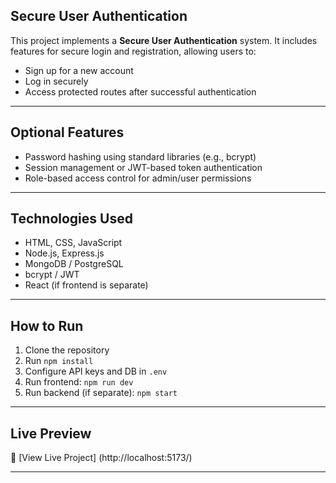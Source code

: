 ## Secure User Authentication
This project implements a **Secure User Authentication** system. It includes features for secure login and registration, allowing users to:
- Sign up for a new account
- Log in securely
- Access protected routes after successful authentication

---

##  Optional Features
- Password hashing using standard libraries (e.g., bcrypt)
- Session management or JWT-based token authentication
- Role-based access control for admin/user permissions

---

##  Technologies Used
- HTML, CSS, JavaScript
- Node.js, Express.js
- MongoDB / PostgreSQL
- bcrypt / JWT
- React (if frontend is separate)
---

##  How to Run

1. Clone the repository
2. Run `npm install`
3. Configure API keys and DB in `.env`
4. Run frontend: `npm run dev`
5. Run backend (if separate): `npm start`

---

##  Live Preview

🔗 [View Live Project] (http://localhost:5173/)

---


